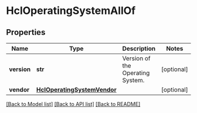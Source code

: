 # HclOperatingSystemAllOf

## Properties
Name | Type | Description | Notes
------------ | ------------- | ------------- | -------------
**version** | **str** | Version of the Operating System.    | [optional] 
**vendor** | [**HclOperatingSystemVendor**](.md) |  | [optional] 

[[Back to Model list]](../README.md#documentation-for-models) [[Back to API list]](../README.md#documentation-for-api-endpoints) [[Back to README]](../README.md)


